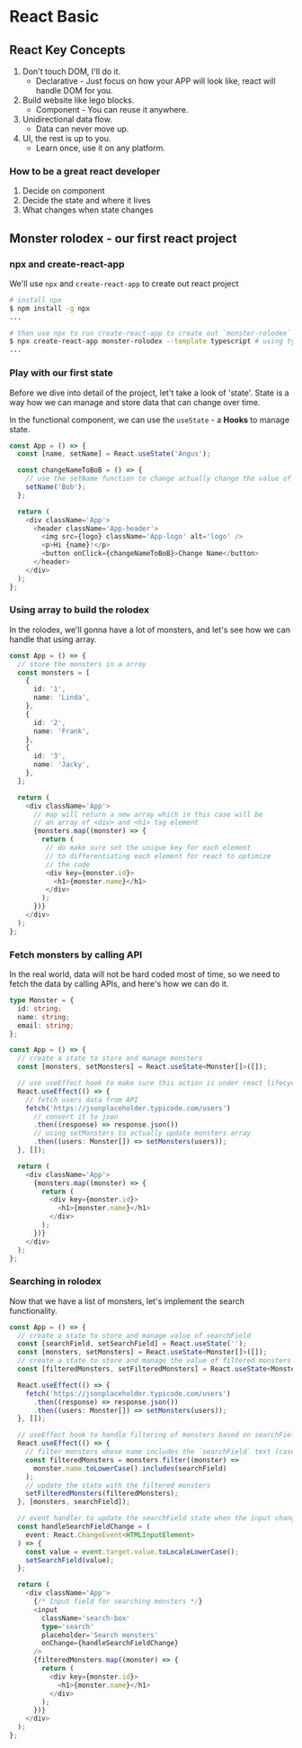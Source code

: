 # React Basic

## React Key Concepts

1. Don't touch DOM, I'll do it.
   - Declarative - Just focus on how your APP will look like, react will handle DOM for you.
2. Build website like lego blocks.
   - Component - You can reuse it anywhere.
3. Unidirectional data flow.
   - Data can never move up.
4. UI, the rest is up to you.
   - Learn once, use it on any platform.

### How to be a great react developer

1. Decide on component
2. Decide the state and where it lives
3. What changes when state changes

## Monster rolodex - our first react project

### npx and create-react-app

We'll use `npx` and `create-react-app` to create out react project

```sh
# install npx
$ npm install -g npx
...

# then use npx to run create-react-app to create out `monster-rolodex` project
$ npx create-react-app monster-rolodex --template typescript # using typescript
...
```

### Play with our first state

Before we dive into detail of the project, let't take a look of 'state'. State is
a way how we can manage and store data that can change over time.

In the functional component, we can use the `useState` - a **Hooks** to manage state.

```ts
const App = () => {
  const [name, setName] = React.useState('Angus');

  const changeNameToBoB = () => {
    // use the setName function to change actually change the value of name
    setName('Bob');
  };

  return (
    <div className='App'>
      <header className='App-header'>
        <img src={logo} className='App-logo' alt='logo' />
        <p>Hi {name}!</p>
        <button onClick={changeNameToBoB}>Change Name</button>
      </header>
    </div>
  );
};
```

### Using array to build the rolodex

In the rolodex, we'll gonna have a lot of monsters, and let's see how we can
handle that using array.

```ts
const App = () => {
  // store the monsters in a array
  const monsters = [
    {
      id: '1',
      name: 'Linda',
    },
    {
      id: '2',
      name: 'Frank',
    },
    {
      id: '3',
      name: 'Jacky',
    },
  ];

  return (
    <div className='App'>
      // map will return a new array which in this case will be
      // an array of <div> and <h1> tag element
      {monsters.map((monster) => {
        return (
         // do make sure set the unique key for each element
         // to differentiating each element for react to optimize
         // the code
         <div key={monster.id}>
           <h1>{monster.name}</h1>
         </div>
        );
      })}
    </div>
  );
};
```

### Fetch monsters by calling API

In the real world, data will not be hard coded most of time, so we need to
fetch the data by calling APIs, and here's how we can do it.

```ts
type Monster = {
  id: string;
  name: string;
  email: string;
};

const App = () => {
  // create a state to store and manage monsters
  const [monsters, setMonsters] = React.useState<Monster[]>([]);

  // use useEffect hook to make sure this action is under react lifecycle
  React.useEffect(() => {
    // fetch users data from API
    fetch('https://jsonplaceholder.typicode.com/users')
      // convert it to json
      .then((response) => response.json())
      // using setMonsters to actually update monsters array
      .then((users: Monster[]) => setMonsters(users));
  }, []);

  return (
    <div className='App'>
      {monsters.map((monster) => {
        return (
          <div key={monster.id}>
            <h1>{monster.name}</h1>
          </div>
        );
      })}
    </div>
  );
};
```

### Searching in rolodex

Now that we have a list of monsters, let's implement the search functionality.

```ts
const App = () => {
  // create a state to store and manage value of searchField
  const [searchField, setSearchField] = React.useState('');
  const [monsters, setMonsters] = React.useState<Monster[]>([]);
  // create a state to store and manage the value of filtered monsters
  const [filteredMonsters, setFilteredMonsters] = React.useState<Monster[]>([]);

  React.useEffect(() => {
    fetch('https://jsonplaceholder.typicode.com/users')
      .then((response) => response.json())
      .then((users: Monster[]) => setMonsters(users));
  }, []);

  // useEffect hook to handle filtering of monsters based on searchField
  React.useEffect(() => {
    // filter monsters whose name includes the `searchField` text (case-insensitive)
    const filteredMonsters = monsters.filter((monster) =>
      monster.name.toLowerCase().includes(searchField)
    );
    // update the state with the filtered monsters
    setFilteredMonsters(filteredMonsters);
  }, [monsters, searchField]);

  // event handler to update the searchField state when the input changes
  const handleSearchFieldChange = (
    event: React.ChangeEvent<HTMLInputElement>
  ) => {
    const value = event.target.value.toLocaleLowerCase();
    setSearchField(value);
  };

  return (
    <div className='App'>
      {/* Input field for searching monsters */}
      <input
        className='search-box'
        type='search'
        placeholder='Search monsters'
        onChange={handleSearchFieldChange}
      />
      {filteredMonsters.map((monster) => {
        return (
          <div key={monster.id}>
            <h1>{monster.name}</h1>
          </div>
        );
      })}
    </div>
  );
};
```
